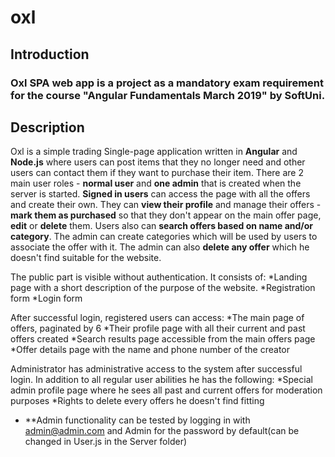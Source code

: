 # oxl
## Introduction
### Oxl SPA web app is a project as a mandatory exam requirement for the course "Angular Fundamentals March 2019" by SoftUni.
## Description
Oxl is a simple trading Single-page application written in **Angular** and **Node.js** where users can post items that they no longer need and other users can contact them if they want to purchase their item. There are 2 main user roles - **normal user** and **one admin** that is created when the server is started. **Signed in users** can access the page with all the offers and create their own. They can **view their profile** and manage their offers - **mark them as purchased** so that they don't appear on the main offer page, **edit** or **delete** them. Users also can **search offers based on name and/or category**. The admin can create categories which will be used by users to associate the offer with it. The admin can also **delete any offer** which he doesn't find suitable for the website.

The public part is visible without authentication. It consists of:
*Landing page with a short description of the purpose of the website.
*Registration form
*Login form

After successful login, registered users can access:
*The main page of offers, paginated by 6
*Their profile page with all their current and past offers created
*Search results page accessible from the main offers page
*Offer details page with the name and phone number of the creator

Administrator has administrative access to the system after successful login. In addition to all regular user abilities he has the following:
*Special admin profile page where he sees all past and current offers for moderation purposes
*Rights to delete every offers he doesn't find fitting
* **Admin functionality can be tested by logging in with admin@admin.com and Admin for the password by default(can be changed in User.js in the Server folder)

